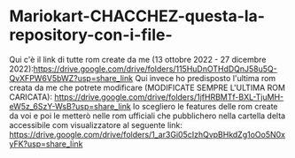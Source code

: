 # Mariokart-CHACCHEZ-questa-la-repository-con-i-file-
Qui c'è il link di tutte rom create da me (13 ottobre 2022 - 27 dicembre 2022):https://drive.google.com/drive/folders/115HuDnOTHdDQnJ58u5Q-QvXFPW6V5bWZ?usp=share_link 
Qui invece ho predisposto l'ultima rom creata da me che potrete modificare (MODIFICATE SEMPRE L'ULTIMA ROM CARICATA): https://drive.google.com/drive/folders/1jfHRBMTf-BXL-TjuMH-eW5z_6SzY-WsB?usp=share_link
Io scegliero le features delle rom create da voi e poi le metterò nelle rom ufficiali che pubblichero nella cartella delta accessibile com visualizzatore al seguente link: https://drive.google.com/drive/folders/1_ar3Gi05cIzhQvpBHkdZg1oOo5N0xyFK?usp=share_link
